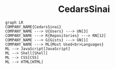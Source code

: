 <h1 align="center">CedarsSinai</h1>

```mermaid
graph LR
COMPANY_NAME{CedarsSinai}
COMPANY_NAME ---> U{Users} ---> UN[3]
COMPANY_NAME ---> R{Repositories} ---> RN[12]
COMPANY_NAME ---> G{Gists} ---> GN[1]
COMPANY_NAME ---> ML{Most Used<br>Languages}
ML --> JavaScript[JavaScript]
ML --> Shell[Shell]
ML --> CSS[CSS]
ML --> HTML[HTML]
```
